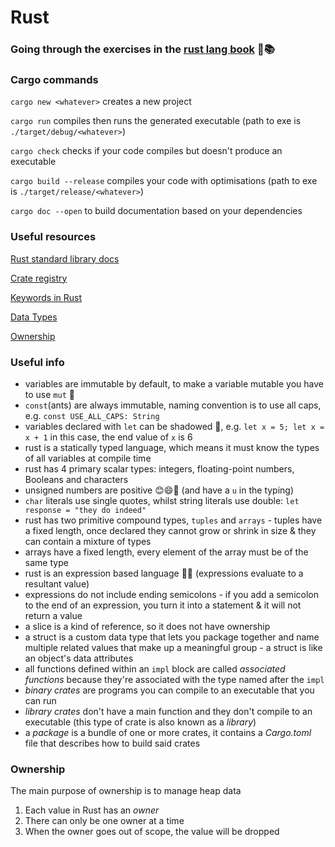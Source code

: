 # Rust

### Going through the exercises in the [rust lang book](https://doc.rust-lang.org/book/) 🦀📚

### Cargo commands

`cargo new <whatever>` creates a new project

`cargo run` compiles then runs the generated executable (path to exe is `./target/debug/<whatever>`)

`cargo check` checks if your code compiles but doesn't produce an executable

`cargo build --release` compiles your code with optimisations (path to exe is `./target/release/<whatever>`)

`cargo doc --open` to build documentation based on your dependencies


### Useful resources

[Rust standard library docs](https://doc.rust-lang.org/stable/std/prelude/index.html#modules)

[Crate registry](https://crates.io/)

[Keywords in Rust](https://doc.rust-lang.org/stable/book/appendix-01-keywords.html)

[Data Types](https://doc.rust-lang.org/stable/book/ch03-02-data-types.html)

[Ownership](https://doc.rust-lang.org/stable/book/ch04-01-what-is-ownership.html)

### Useful info 

- variables are immutable by default, to make a variable mutable you have to use `mut` 🐶
- `const`(ants) are always immutable, naming convention is to use all caps, e.g. `const USE_ALL_CAPS: String`
- variables declared with `let` can be shadowed 👻, e.g. `let x = 5; let x = x + 1` in this case, the end value of `x` is 6 
- rust is a statically typed language, which means it must know the types of all variables at compile time
- rust has 4 primary scalar types: integers, floating-point numbers, Booleans and characters
- unsigned numbers are positive 😊😄🤗 (and have a `u` in the typing)
- `char` literals use single quotes, whilst string literals use double: `let response = "they do indeed"`
- rust has two primitive compound types, `tuples` and `arrays` - tuples have a fixed length, once declared they cannot grow or shrink in size & they can contain a mixture of types
- arrays have a fixed length, every element of the array must be of the same type
- rust is an expression based language 👄💬 (expressions evaluate to a resultant value)
- expressions do not include ending semicolons - if you add a semicolon to the end of an expression, you turn it into a statement & it will not return a value
- a slice is a kind of reference, so it does not have ownership
- a struct is a custom data type that lets you package together and name multiple related values that make up a meaningful group - a struct is like an object's data attributes
- all functions defined within an `impl` block are called *associated functions* because they're associated with the type named after the `impl`
- *binary crates* are programs you can compile to an executable that you can run
- *library crates* don't have a main function and they don't compile to an executable (this type of crate is also known as a *library*)
- a *package* is a bundle of one or more crates, it contains a *Cargo.toml* file that describes how to build said crates

### Ownership

The main purpose of ownership is to manage heap data

1. Each value in Rust has an *owner*
2. There can only be one owner at a time
3. When the owner goes out of scope, the value will be dropped
